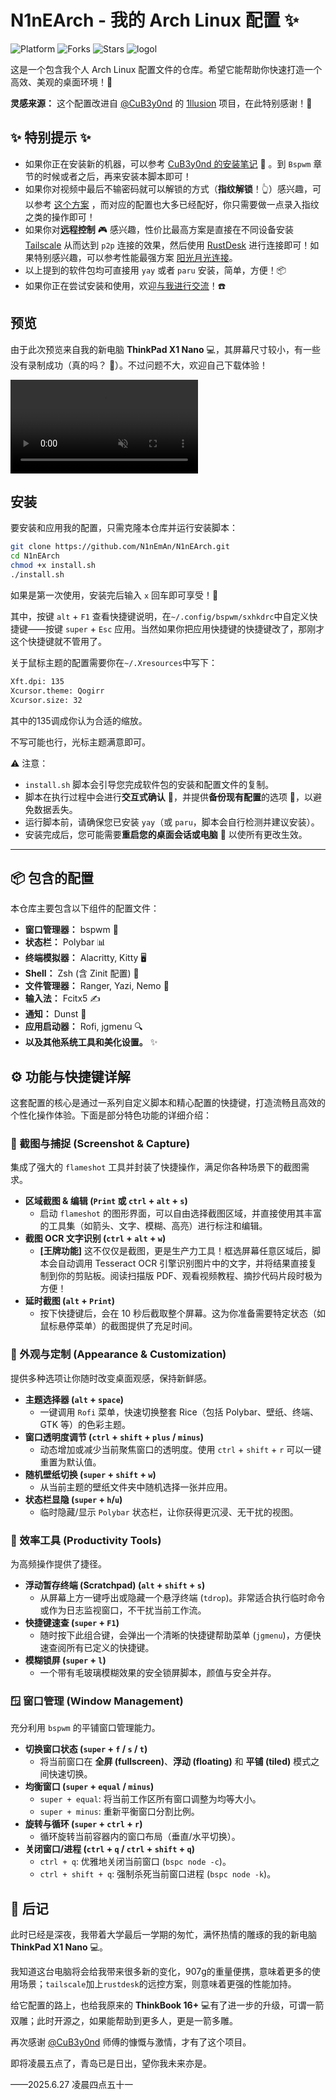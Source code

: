 
# N1nEArch - 我的 Arch Linux 配置 ✨
![Platform](https://img.shields.io/badge/platform-ArchLinux-blueviolet)
![Forks](https://img.shields.io/github/forks/N1nEmAn/N1nEArch)
![Stars](https://img.shields.io/github/stars/N1nEmAn/N1nEArch)
![logol](https://github.com/user-attachments/assets/0453049c-ab69-42c0-bf82-d8b4871e52e0)


这是一个包含我个人 Arch Linux 配置文件的仓库。希望它能帮助你快速打造一个高效、美观的桌面环境！🚀

**灵感来源：**
这个配置改进自 [@CuB3y0nd](https://github.com/CuB3y0nd) 的 [1llusion](https://github.com/CuB3y0nd/1llusion) 项目，在此特别感谢！🙏

## ✨ 特别提示 ✨

- 如果你正在安装新的机器，可以参考 [CuB3y0nd 的安装笔记](https://www.assembly.rip/posts/linux/archlinux-configure-note/) 📝 。到 `Bspwm` 章节的时候或者之后，再来安装本脚本即可！
- 如果你对视频中最后不输密码就可以解锁的方式（**指纹解锁**！👆）感兴趣，可以参考 [这个方案](https://www.cnblogs.com/9man/p/18951122) ，而对应的配置也大多已经配好，你只需要做一点录入指纹之类的操作即可！
- 如果你对**远程控制** 🎮 感兴趣，性价比最高方案是直接在不同设备安装 [Tailscale](https://github.com/tailscale/tailscale) 从而达到 `p2p` 连接的效果，然后使用 [RustDesk](https://github.com/rustdesk/rustdesk) 进行连接即可！如果特别感兴趣，可以参考性能最强方案 [阳光月光连接](https://www.cnblogs.com/9man/p/18635994)。
- 以上提到的软件包均可直接用 `yay` 或者 `paru` 安装，简单，方便！📦
- 如果你正在尝试安装和使用，欢迎[与我进行交流](https://github.com/N1nEmAn/)！☎️

## 预览
由于此次预览来自我的新电脑 **ThinkPad X1 Nano** 💻，其屏幕尺寸较小，有一些没有录制成功（真的吗？ 🤔）。不过问题不大，欢迎自己下载体验！

<video src="https://github.com/user-attachments/assets/08f341ae-4ee3-4628-b3ed-2f90927f659e" autoplay loop muted></video>


## 安装



要安装和应用我的配置，只需克隆本仓库并运行安装脚本：

```bash
git clone https://github.com/N1nEmAn/N1nEArch.git
cd N1nEArch
chmod +x install.sh
./install.sh
```

如果是第一次使用，安装完后输入 `x` 回车即可享受！🎉

其中，按键 `alt` + `F1` 查看快捷键说明，在`~/.config/bspwm/sxhkdrc`中自定义快捷键——按键 `super` + `Esc` 应用。当然如果你把应用快捷键的快捷键改了，那刚才这个快捷键就不管用了。

关于鼠标主题的配置需要你在`~/.Xresources`中写下：
```sh
Xft.dpi: 135
Xcursor.theme: Qogirr 
Xcursor.size: 32
```

其中的135调成你认为合适的缩放。

不写可能也行，光标主题满意即可。

⚠️ 注意：

- `install.sh` 脚本会引导您完成软件包的安装和配置文件的复制。
- 脚本在执行过程中会进行**交互式确认** 💬，并提供**备份现有配置**的选项 💾，以避免数据丢失。
- 运行脚本前，请确保您已安装 `yay`（或 `paru`，脚本会自行检测并建议安装）。
- 安装完成后，您可能需要**重启您的桌面会话或电脑** 🔄 以使所有更改生效。

-----

## 📦 包含的配置

本仓库主要包含以下组件的配置文件：

- **窗口管理器：** bspwm 🧱
- **状态栏：** Polybar 📊
- **终端模拟器：** Alacritty, Kitty 🖥️
- **Shell：** Zsh (含 Zinit 配置) 🐚
- **文件管理器：** Ranger, Yazi, Nemo 📁
- **输入法：** Fcitx5 ✍️
- **通知：** Dunst 🔔
- **应用启动器：** Rofi, jgmenu 🔍
- **以及其他系统工具和美化设置。** ✨

## ⚙️ 功能与快捷键详解



这套配置的核心是通过一系列自定义脚本和精心配置的快捷键，打造流畅且高效的个性化操作体验。下面是部分特色功能的详细介绍：



### 📸 截图与捕捉 (Screenshot & Capture)



集成了强大的 `flameshot` 工具并封装了快捷操作，满足你各种场景下的截图需求。

- **区域截图 & 编辑 (`Print` 或 `ctrl` + `alt` + `s`)**
  - 启动 `flameshot` 的图形界面，可以自由选择截图区域，并直接使用其丰富的工具集（如箭头、文字、模糊、高亮）进行标注和编辑。
- **截图 OCR 文字识别 (`ctrl` + `alt` + `w`)**
  - **[王牌功能]** 这不仅仅是截图，更是生产力工具！框选屏幕任意区域后，脚本会自动调用 Tesseract OCR 引擎识别图片中的文字，并将结果直接复制到你的剪贴板。阅读扫描版 PDF、观看视频教程、摘抄代码片段时极为方便！
- **延时截图 (`alt` + `Print`)**
  - 按下快捷键后，会在 10 秒后截取整个屏幕。这为你准备需要特定状态（如鼠标悬停菜单）的截图提供了充足时间。



### 🎨 外观与定制 (Appearance & Customization)



提供多种选项让你随时改变桌面观感，保持新鲜感。

- **主题选择器 (`alt` + `space`)**
  - 一键调用 `Rofi` 菜单，快速切换整套 Rice（包括 Polybar、壁纸、终端、GTK 等）的色彩主题。
- **窗口透明度调节 (`ctrl` + `shift` + `plus` / `minus`)**
  - 动态增加或减少当前聚焦窗口的透明度。使用 `ctrl` + `shift` + `r` 可以一键重置为默认值。
- **随机壁纸切换 (`super` + `shift` + `w`)**
  - 从当前主题的壁纸文件夹中随机选择一张并应用。
- **状态栏显隐 (`super` + `h`/`u`)**
  - 临时隐藏/显示 `Polybar` 状态栏，让你获得更沉浸、无干扰的视图。



### 🚀 效率工具 (Productivity Tools)



为高频操作提供了捷径。

- **浮动暂存终端 (Scratchpad) (`alt` + `shift` + `s`)**
  - 从屏幕上方一键呼出或隐藏一个悬浮终端 (`tdrop`)。非常适合执行临时命令或作为日志监视窗口，不干扰当前工作流。
- **快捷键速查 (`super` + `F1`)**
  - 随时按下此组合键，会弹出一个清晰的快捷键帮助菜单 (`jgmenu`)，方便快速查阅所有已定义的快捷键。
- **模糊锁屏 (`super` + `l`)**
  - 一个带有毛玻璃模糊效果的安全锁屏脚本，颜值与安全并存。



### 🪟 窗口管理 (Window Management)



充分利用 `bspwm` 的平铺窗口管理能力。

- **切换窗口状态 (`super` + `f` / `s` / `t`)**
  - 将当前窗口在 **全屏 (fullscreen)**、**浮动 (floating)** 和 **平铺 (tiled)** 模式之间快速切换。
- **均衡窗口 (`super` + `equal` / `minus`)**
  - `super + equal`: 将当前工作区所有窗口调整为均等大小。
  - `super + minus`: 重新平衡窗口分割比例。
- **旋转与循环 (`super` + `ctrl` + `r`)**
  - 循环旋转当前容器内的窗口布局（垂直/水平切换）。
- **关闭窗口/进程 (`ctrl` + `q` / `ctrl` + `shift` + `q`)**
  - `ctrl + q`: 优雅地关闭当前窗口 (`bspc node -c`)。
  - `ctrl + shift + q`: 强制杀死当前窗口进程 (`bspc node -k`)。


## 📝 后记

此时已经是深夜，我带着大学最后一学期的匆忙，满怀热情的雕琢的我的新电脑 **ThinkPad X1 Nano** 💻。

我知道这台电脑将会给我带来很多新的变化，907g的重量便携，意味着更多的使用场景；`tailscale`加上`rustdesk`的远控方案，则意味着更强的性能加持。

给它配置的路上，也给我原来的 **ThinkBook 16+** 💻有了进一步的升级，可谓一箭双雕；此时开源之，如果能帮助到更多人，更是一箭多雕。

再次感谢 [@CuB3y0nd](https://github.com/CuB3y0nd) 师傅的慷慨与激情，才有了这个项目。

即将凌晨五点了，青岛已是日出，望你我未来亦是。

——2025.6.27 凌晨四点五十一

